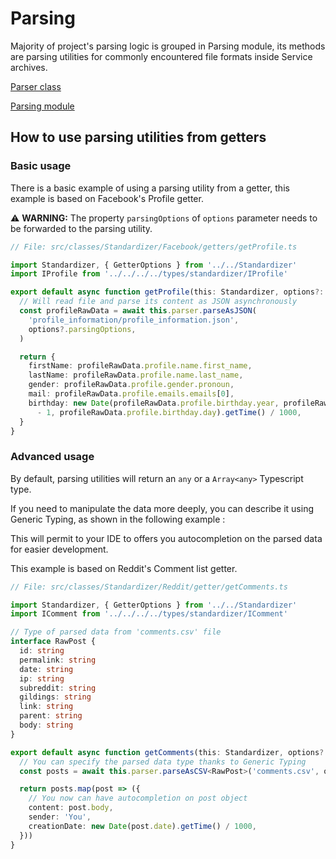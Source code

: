 # Parsing

Majority of project's parsing logic is grouped in Parsing module, its methods are parsing utilities for commonly
encountered file formats inside Service archives.

[Parser class](/src/classes/Parser.ts)

[Parsing module](/src/modules/Parsing)

## How to use parsing utilities from getters

### Basic usage

There is a basic example of using a parsing utility from a getter, this example is based on Facebook's Profile getter.

⚠ **WARNING:** The property `parsingOptions` of `options` parameter needs to be forwarded to the parsing utility.

```typescript
// File: src/classes/Standardizer/Facebook/getters/getProfile.ts

import Standardizer, { GetterOptions } from '../../Standardizer'
import IProfile from '../../../../types/standardizer/IProfile'

export default async function getProfile(this: Standardizer, options?: GetterOptions): Promise<IProfile> {
  // Will read file and parse its content as JSON asynchronously
  const profileRawData = await this.parser.parseAsJSON(
    'profile_information/profile_information.json',
    options?.parsingOptions,
  )

  return {
    firstName: profileRawData.profile.name.first_name,
    lastName: profileRawData.profile.name.last_name,
    gender: profileRawData.profile.gender.pronoun,
    mail: profileRawData.profile.emails.emails[0],
    birthday: new Date(profileRawData.profile.birthday.year, profileRawData.profile.birthday.month
      - 1, profileRawData.profile.birthday.day).getTime() / 1000,
  }
}
```

### Advanced usage

By default, parsing utilities will return an `any` or a `Array<any>` Typescript type.

If you need to manipulate the data more deeply, you can describe it using Generic Typing, as shown in the following example :

This will permit to your IDE to offers you autocompletion on the parsed data for easier development.

This example is based on Reddit's Comment list getter.

```typescript
// File: src/classes/Standardizer/Reddit/getter/getComments.ts

import Standardizer, { GetterOptions } from '../../Standardizer'
import IComment from '../../../../types/standardizer/IComment'

// Type of parsed data from 'comments.csv' file
interface RawPost {
  id: string
  permalink: string
  date: string
  ip: string
  subreddit: string
  gildings: string
  link: string
  parent: string
  body: string
}

export default async function getComments(this: Standardizer, options?: GetterOptions): Promise<IComment> {
  // You can specify the parsed data type thanks to Generic Typing
  const posts = await this.parser.parseAsCSV<RawPost>('comments.csv', options?.parsingOptions)

  return posts.map(post => ({
    // You now can have autocompletion on post object
    content: post.body,
    sender: 'You',
    creationDate: new Date(post.date).getTime() / 1000,
  }))
}
```
